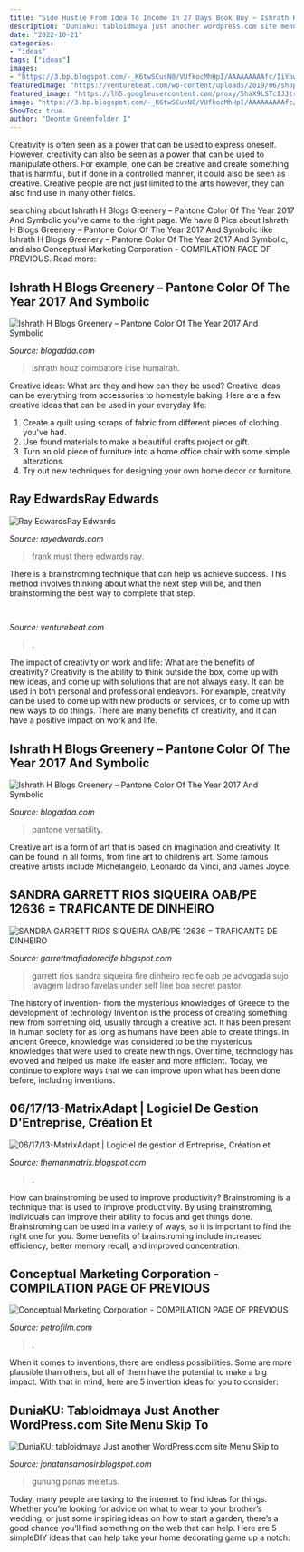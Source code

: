 ```yaml
---
title: "Side Hustle From Idea To Income In 27 Days Book Buy ~ Ishrath Houz Coimbatore Irise Humairah"
description: "Duniaku: tabloidmaya just another wordpress.com site menu skip to"
date: "2022-10-21"
categories:
- "ideas"
tags: ["ideas"]
images:
- "https://3.bp.blogspot.com/-_K6twSCusN0/VUfkocMhHpI/AAAAAAAAAfc/IiYhws05-dQ/s1600/incedio-coelhos2.jpg"
featuredImage: "https://venturebeat.com/wp-content/uploads/2019/06/shopify-fullfilment-network.png"
featured_image: "https://lh5.googleusercontent.com/proxy/5haX9LSTcIJJtroMlJbSzE_Ft3mUm3RJ1Yc0f-cA67wCqhviyK7zZBYVkJVdy3vT2tA2fOvbQn2E9zDuRO0ab9pdrF3N7IPmF35v5helxVUVo885ihJW6qUMwi2OuuCkGHQ=s0-d"
image: "https://3.bp.blogspot.com/-_K6twSCusN0/VUfkocMhHpI/AAAAAAAAAfc/IiYhws05-dQ/s1600/incedio-coelhos2.jpg"
ShowToc: true
author: "Deonte Greenfelder I"
---
```



Creativity is often seen as a power that can be used to express oneself. However, creativity can also be seen as a power that can be used to manipulate others. For example, one can be creative and create something that is harmful, but if done in a controlled manner, it could also be seen as creative. Creative people are not just limited to the arts however, they can also find use in many other fields.

	

		
searching about Ishrath H Blogs Greenery – Pantone Color Of The Year 2017 And Symbolic you've came to the right page. We have 8 Pics about Ishrath H Blogs Greenery – Pantone Color Of The Year 2017 And Symbolic like Ishrath H Blogs Greenery – Pantone Color Of The Year 2017 And Symbolic,  and also Conceptual Marketing Corporation - COMPILATION PAGE OF PREVIOUS. Read more:
		
    
## Ishrath H Blogs Greenery – Pantone Color Of The Year 2017 And Symbolic

<img loading=lazy src="http://wanderingmist.com/wp-content/uploads/img_20180323_1716103214779833003915791-768x576.jpg" onerror="this.onerror=null;this.src='https://tse3.mm.bing.net/th?id=OIP.7Z_CLcEaRx3COWhr6wnl0QHaFj&amp;pid=15.1';" alt="Ishrath H Blogs Greenery – Pantone Color Of The Year 2017 And Symbolic">

_Source: blogadda.com_

>ishrath houz coimbatore irise humairah. 

	

Creative ideas: What are they and how can they be used?
Creative ideas can be everything from accessories to homestyle baking. Here are a few creative ideas that can be used in your everyday life: 
1. Create a quilt using scraps of fabric from different pieces of clothing you've had.
2. Use found materials to make a beautiful crafts project or gift.
3. Turn an old piece of furniture into a home office chair with some simple alterations.
4. Try out new techniques for designing your own home decor or furniture.

    
## Ray EdwardsRay Edwards

<img loading=lazy src="http://rayedwards.com/wp-content/uploads/2017/08/original-ray-edwards_podcast_298b-760x419.jpg" onerror="this.onerror=null;this.src='https://tse1.mm.bing.net/th?id=OIP.d5MRc6cly6MLKxIp94zK-QHaEF&amp;pid=15.1';" alt="Ray EdwardsRay Edwards">

_Source: rayedwards.com_

>frank must there edwards ray. 

	

There is a brainstroming technique that can help us achieve success. This method involves thinking about what the next step will be, and then brainstorming the best way to complete that step.

    
## 

<img loading=lazy src="https://venturebeat.com/wp-content/uploads/2019/06/shopify-fullfilment-network.png" onerror="this.onerror=null;this.src='https://tse1.mm.bing.net/th?id=OIP.fmKUGeCjVcXOPqKzqQ_hWQHaDM&amp;pid=15.1';" alt="">

_Source: venturebeat.com_

>. 

	

The impact of creativity on work and life: What are the benefits of creativity?
Creativity is the ability to think outside the box, come up with new ideas, and come up with solutions that are not always easy. It can be used in both personal and professional endeavors. For example, creativity can be used to come up with new products or services, or to come up with new ways to do things. There are many benefits of creativity, and it can have a positive impact on work and life.

    
## Ishrath H Blogs Greenery – Pantone Color Of The Year 2017 And Symbolic

<img loading=lazy src="http://wanderingmist.com/wp-content/uploads/marsala-2015-pantone-color.jpg" onerror="this.onerror=null;this.src='https://tse1.mm.bing.net/th?id=OIP.-QMT12ZilKFqW3lcZDRaagHaF2&amp;pid=15.1';" alt="Ishrath H Blogs Greenery – Pantone Color Of The Year 2017 And Symbolic">

_Source: blogadda.com_

>pantone versatility. 

	

Creative art is a form of art that is based on imagination and creativity. It can be found in all forms, from fine art to children’s art. Some famous creative artists include Michelangelo, Leonardo da Vinci, and James Joyce.

    
## SANDRA GARRETT RIOS SIQUEIRA OAB/PE 12636 = TRAFICANTE DE DINHEIRO

<img loading=lazy src="https://3.bp.blogspot.com/-_K6twSCusN0/VUfkocMhHpI/AAAAAAAAAfc/IiYhws05-dQ/s1600/incedio-coelhos2.jpg" onerror="this.onerror=null;this.src='https://tse1.mm.bing.net/th?id=OIP.6mP-DGSJwMJLC0guTCbUWgHaFj&amp;pid=15.1';" alt="SANDRA GARRETT RIOS SIQUEIRA OAB/PE 12636 = TRAFICANTE DE DINHEIRO">

_Source: garrettmafiadorecife.blogspot.com_

>garrett rios sandra siqueira fire dinheiro recife oab pe advogada sujo lavagem ladrao favelas under self line boa secret pastor. 

	

The history of invention- from the mysterious knowledges of Greece to the development of technology
Invention is the process of creating something new from something old, usually through a creative act. It has been present in human society for as long as humans have been able to create things. In ancient Greece, knowledge was considered to be the mysterious knowledges that were used to create new things. Over time, technology has evolved and helped us make life easier and more efficient. Today, we continue to explore ways that we can improve upon what has been done before, including inventions.

    
## 06/17/13-MatrixAdapt | Logiciel De Gestion D&#039;Entreprise, Création Et

<img loading=lazy src="https://photos1.blogger.com/blogger/3402/1340/1600/urlremoval_blogpost4.png" onerror="this.onerror=null;this.src='https://tse2.mm.bing.net/th?id=OIP.ZbvxsErSmGW1pfNOYv2YBgHaEp&amp;pid=15.1';" alt="06/17/13-MatrixAdapt | Logiciel de gestion d&#039;Entreprise, Création et">

_Source: themanmatrix.blogspot.com_

>. 

	

How can brainstroming be used to improve productivity?
Brainstroming is a technique that is used to improve productivity. By using brainstroming, individuals can improve their ability to focus and get things done. Brainstroming can be used in a variety of ways, so it is important to find the right one for you. Some benefits of brainstroming include increased efficiency, better memory recall, and improved concentration.

    
## Conceptual Marketing Corporation - COMPILATION PAGE OF PREVIOUS

<img loading=lazy src="https://petrofilm.com/yahoo_site_admin/assets/images/9d388b91-8b52-4d39-a69c-b6c69627d8ce.845406_std.jpg" onerror="this.onerror=null;this.src='https://tse4.mm.bing.net/th?id=OIP.8KZQ0leiimnbMAILXYiVGAHaEK&amp;pid=15.1';" alt="Conceptual Marketing Corporation - COMPILATION PAGE OF PREVIOUS">

_Source: petrofilm.com_

>. 

	

When it comes to inventions, there are endless possibilities. Some are more plausible than others, but all of them have the potential to make a big impact. With that in mind, here are 5 invention ideas for you to consider: 

    
## DuniaKU: Tabloidmaya Just Another WordPress.com Site Menu Skip To

<img loading=lazy src="https://lh5.googleusercontent.com/proxy/5haX9LSTcIJJtroMlJbSzE_Ft3mUm3RJ1Yc0f-cA67wCqhviyK7zZBYVkJVdy3vT2tA2fOvbQn2E9zDuRO0ab9pdrF3N7IPmF35v5helxVUVo885ihJW6qUMwi2OuuCkGHQ=s0-d" onerror="this.onerror=null;this.src='https://tse4.mm.bing.net/th?id=OIP.3e5VM09WoHaMRkmPxwwW7AHaFj&amp;pid=15.1';" alt="DuniaKU: tabloidmaya Just another WordPress.com site Menu Skip to">

_Source: jonatansamosir.blogspot.com_

>gunung panas meletus. 

	

Today, many people are taking to the internet to find ideas for things. Whether you’re looking for advice on what to wear to your brother’s wedding, or just some inspiring ideas on how to start a garden, there’s a good chance you’ll find something on the web that can help. Here are 5 simpleDIY ideas that can help take your home decorating game up a notch: 

